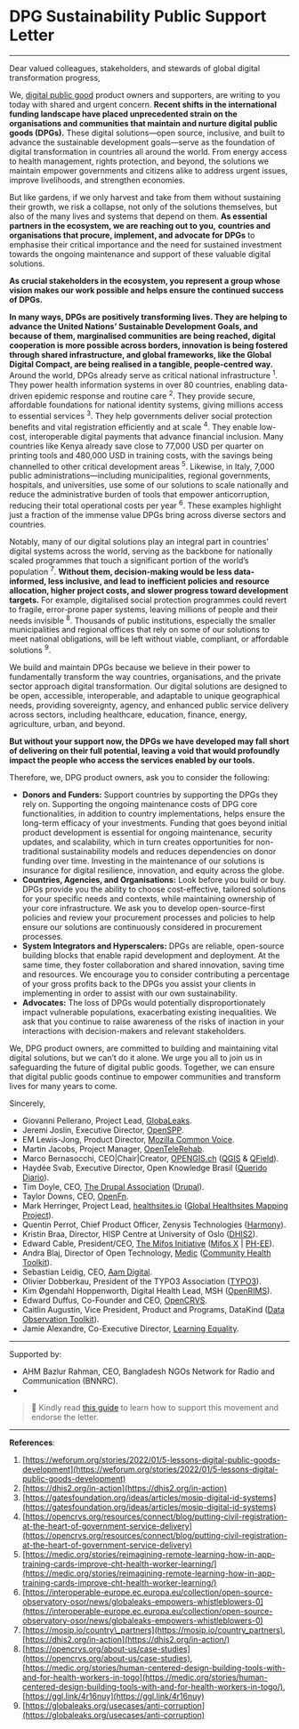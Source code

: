 # DPG Sustainability Public Support Letter

---

Dear valued colleagues, stakeholders, and stewards of global digital transformation progress, 

We, [digital public good](https://www.digitalpublicgoods.net/registry) product owners and supporters, are writing to you today with shared and urgent concern. **Recent shifts in the international funding landscape have placed unprecedented strain on the organisations and communities that maintain and nurture digital public goods (DPGs).** These digital solutions—open source, inclusive, and built to advance the sustainable development goals—serve as the foundation of digital transformation in countries all around the world. From energy access to health management, rights protection, and beyond, the solutions we maintain empower governments and citizens alike to address urgent issues, improve livelihoods, and strengthen economies. 

But like gardens, if we only harvest and take from them without sustaining their growth, we risk a collapse, not only of the solutions themselves, but also of the many lives and systems that depend on them. **As essential partners in the ecosystem, we are reaching out to you,** **countries and organisations that procure, implement, and advocate for DPGs** to emphasise their critical importance and the need for sustained investment towards the ongoing maintenance and support of these valuable digital solutions. 

**As crucial stakeholders in the ecosystem, you represent a group whose vision makes our work possible and helps ensure the continued success of DPGs.** 

**In many ways, DPGs are positively transforming lives. They are helping to advance the United Nations’ Sustainable Development Goals, and because of them, marginalised communities are being reached, digital cooperation is more possible across borders, innovation is being fostered through shared infrastructure, and global frameworks, like the Global Digital Compact, are being realised in a tangible, people-centred way.** Around the world, DPGs already serve as critical national infrastructure <sup>1</sup>. They power health information systems in over 80 countries, enabling data-driven epidemic response and routine care <sup>2</sup>. They provide secure, affordable foundations for national identity systems, giving millions access to essential services <sup>3</sup>. They help governments deliver social protection benefits and vital registration efficiently and at scale <sup>4</sup>. They enable low-cost, interoperable digital payments that advance financial inclusion. Many countries like Kenya already save close to 77,000 USD per quarter on printing tools and 480,000 USD in training costs, with the savings being channelled to other critical development areas <sup>5</sup>. Likewise, in Italy, 7,000 public administrations—including municipalities, regional governments, hospitals, and universities, use some of our solutions to scale nationally and reduce the administrative burden of tools that empower anticorruption, reducing their total operational costs per year <sup>6</sup>. These examples highlight just a fraction of the immense value DPGs bring across diverse sectors and countries.

Notably, many of our digital solutions play an integral part in countries' digital systems across the world, serving as the backbone for nationally scaled programmes that touch a significant portion of the world’s population <sup>7</sup>. **Without them, decision-making would be less data-informed, less inclusive, and lead to inefficient policies and resource allocation, higher project costs, and slower progress toward development targets.** For example, digitalised social protection programmes could revert to fragile, error-prone paper systems, leaving millions of people and their needs invisible <sup>8</sup>. Thousands of public institutions, especially the smaller municipalities and regional offices that rely on some of our solutions to meet national obligations, will be left without viable, compliant, or affordable solutions <sup>9</sup>.

We build and maintain DPGs because we believe in their power to fundamentally transform the way countries, organisations, and the private sector approach digital transformation. Our digital solutions are designed to be open, accessible, interoperable, and adaptable to unique geographical needs, providing sovereignty, agency, and enhanced public service delivery across sectors, including healthcare, education, finance, energy, agriculture, urban, and beyond. 

**But without your support now, the DPGs we have developed may fall short of delivering on their full potential, leaving a void that would profoundly impact the people who access the services enabled by our tools.**

Therefore, we, DPG product owners, ask you to consider the following:

- **Donors and Funders:** Support countries by supporting the DPGs they rely on. Supporting the ongoing maintenance costs of DPG core functionalities, in addition to country implementations, helps ensure the long-term efficacy of your investments. Funding that goes beyond initial product development is essential for ongoing maintenance, security updates, and scalability, which in turn creates opportunities for non-traditional sustainability models and reduces dependencies on donor funding over time. Investing in the maintenance of our solutions is insurance for digital resilience, innovation, and equity across the globe.   
- **Countries, Agencies, and Organisations:** Look before you build or buy. DPGs provide you the ability to choose cost-effective, tailored solutions for your specific needs and contexts, while maintaining ownership of your core infrastructure. We ask you to develop open-source-first policies and review your procurement processes and policies to help ensure our solutions are continuously considered in procurement processes.  
- **System Integrators and Hyperscalers:** DPGs are reliable, open-source building blocks that enable rapid development and deployment. At the same time, they foster collaboration and shared innovation, saving time and resources. We encourage you to consider contributing a percentage of your gross profits back to the DPGs you assist your clients in implementing in order to assist with our own sustainability.  
- **Advocates:** The loss of DPGs would potentially disproportionately impact vulnerable populations, exacerbating existing inequalities. We ask that you continue to raise awareness of the risks of inaction in your interactions with decision-makers and relevant stakeholders. 

We, DPG product owners, are committed to building and maintaining vital digital solutions, but we can’t do it alone. We urge you all to join us in safeguarding the future of digital public goods. Together, we can ensure that digital public goods continue to empower communities and transform lives for many years to come.

Sincerely, 

- Giovanni Pellerano, Project Lead, [GlobaLeaks](https://www.digitalpublicgoods.net/r/globaleaks).  
- Jeremi Joslin, Executive Director, [OpenSPP](https://www.digitalpublicgoods.net/r/openspp).  
- EM Lewis-Jong, Product Director, [Mozilla Common Voice](https://www.digitalpublicgoods.net/r/mozilla-common-voice-dataset).  
- Martin Jacobs, Project Manager, [OpenTeleRehab](https://www.digitalpublicgoods.net/r/opentelerehab).
- Marco Bernasocchi, CEO\|Chair\|Creator, [OPENGIS.ch](https://opengis.ch) ([QGIS](https://www.digitalpublicgoods.net/r/qgis) & [QField](https://www.digitalpublicgoods.net/r/qfield)).
- Haydée Svab, Executive Director, Open Knowledge Brasil ([Querido Diario](https://www.digitalpublicgoods.net/r/querido-diario)).
- Tim Doyle, CEO, [The Drupal Association](https://www.drupal.org/association/) ([Drupal](https://www.digitalpublicgoods.net/r/drupal)).
- Taylor Downs, CEO, [OpenFn](https://www.digitalpublicgoods.net/r/openfn).
- Mark Herringer, Project Lead, [healthsites.io](https://healthsites.io) ([Global Healthsites Mapping Project](https://www.digitalpublicgoods.net/r/global-healthsites-mapping-project)).
- Quentin Perrot, Chief Product Officer, Zenysis Technologies ([Harmony](https://www.digitalpublicgoods.net/r/harmony)).
- Kristin Braa, Director, HISP Centre at University of Oslo ([DHIS2](https://www.digitalpublicgoods.net/r/dhis2)).
- Edward Cable, President/CEO, [The Mifos Initiative](https://mifos.org) ([Mifos X](https://www.digitalpublicgoods.net/r/mifos-x) \| [PH-EE](https://www.digitalpublicgoods.net/r/mifos-payment-hub-ee-ph-ee)).
- Andra Blaj, Director of Open Technology, [Medic](https://medic.org/) ([Community Health Toolkit](https://www.digitalpublicgoods.net/r/community-health-toolkit)).
- Sebastian Leidig, CEO, [Aam Digital](https://www.digitalpublicgoods.net/r/aam-digital).
- Olivier Dobberkau, President of the TYPO3 Association ([TYPO3](https://www.digitalpublicgoods.net/r/typo3)).
- Kim Øgendahl Hoppenworth, Digital Health Lead, MSH ([OpenRIMS](https://www.digitalpublicgoods.net/r/openrims)).
- Edward Duffus, Co-Founder and CEO, [OpenCRVS](https://www.digitalpublicgoods.net/r/opencrvs).
- Caitlin Augustin, Vice President, Product and Programs, DataKind ([Data Observation Toolkit](https://www.digitalpublicgoods.net/r/data-observation-toolkit)).
- Jamie Alexandre, Co-Executive Director, [Learning Equality](https://learningequality.org/).

---

Supported by:
- AHM Bazlur Rahman, CEO, Bangladesh NGOs Network for Radio and Communication (BNNRC).
- 

> 📨 Kindly read [this guide](https://github.com/DPGAlliance/dpg-public-letters/blob/main/README.md) to learn how to support this movement and endorse the letter.

---

**References**:

1. [https://weforum.org/stories/2022/01/5-lessons-digital-public-goods-development](https://weforum.org/stories/2022/01/5-lessons-digital-public-goods-development)  
2. [https://dhis2.org/in-action](https://dhis2.org/in-action)  
3. [https://gatesfoundation.org/ideas/articles/mosip-digital-id-systems](https://gatesfoundation.org/ideas/articles/mosip-digital-id-systems)  
4. [https://opencrvs.org/resources/connect/blog/putting-civil-registration-at-the-heart-of-government-service-delivery](https://opencrvs.org/resources/connect/blog/putting-civil-registration-at-the-heart-of-government-service-delivery)  
5. [https://medic.org/stories/reimagining-remote-learning-how-in-app-training-cards-improve-cht-health-worker-learning/](https://medic.org/stories/reimagining-remote-learning-how-in-app-training-cards-improve-cht-health-worker-learning/)  
6. [https://interoperable-europe.ec.europa.eu/collection/open-source-observatory-osor/news/globaleaks-empowers-whistleblowers-0](https://interoperable-europe.ec.europa.eu/collection/open-source-observatory-osor/news/globaleaks-empowers-whistleblowers-0)  
7. [https://mosip.io/country\_partners](https://mosip.io/country_partners), [https://dhis2.org/in-action](https://dhis2.org/in-action/)  
8. [https://opencrvs.org/about-us/case-studies](https://opencrvs.org/about-us/case-studies), [https://medic.org/stories/human-centered-design-building-tools-with-and-for-health-workers-in-togo](https://medic.org/stories/human-centered-design-building-tools-with-and-for-health-workers-in-togo/), [https://ggl.link/4r16nuy](https://ggl.link/4r16nuy)
9. [https://globaleaks.org/usecases/anti-corruption](https://globaleaks.org/usecases/anti-corruption)
